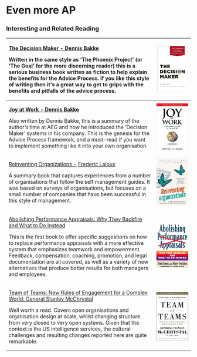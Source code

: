 # Even more AP

### Interesting and Related Reading

<table>
  <thead>
    <tr>
      <th style="text-align:left">
        <p><a href="http://decisionmakerbook.com"><b>The Decision Maker - Dennis Bakke</b></a>
        </p>
        <p>Written in the same style as &#x2018;The Phoenix Project&#x2019; (or &#x2018;The
          Goal&#x2019; for the more discerning reader) this is a serious business
          book written as fiction to help explain the benefits for the Advice Process.
          If you like this style of writing then it&apos;s a great way to get to
          grips with the benefits and pitfalls of the advice process.</p>
      </th>
      <th style="text-align:left">
        <img src=".gitbook/assets/20.jpeg" alt/>
      </th>
    </tr>
  </thead>
  <tbody>
    <tr>
      <td style="text-align:left">
        <p><a href="http://www.dennisbakke.com"><b>Joy at Work - Dennis Bakke</b></a>
        </p>
        <p>Also written by Dennis Bakke, this is a summary of the author&#x2019;s
          time at AEG and how he introduced the &#x2018;Decision Maker&#x2019; systems
          in his company. This is the genesis for the Advice Process framework, and
          a must-read if you want to implement something like it into your own organisation.</p>
      </td>
      <td style="text-align:left">
        <img src=".gitbook/assets/21.jpeg" alt/>
      </td>
    </tr>
    <tr>
      <td style="text-align:left">
        <p><a href="https://www.reinventingorganizations.com">Reinventing Organizations -</a> 
          <a
          href="https://www.reinventingorganizations.com">Frederic Laloux</a>
        </p>
        <p>A summary book that captures experiences from a number of organisations
          that follow the self management guides. It was based on surveys of organisations,
          but focuses on a small number of companies that have been successful in
          this style of management.</p>
      </td>
      <td style="text-align:left">
        <img src=".gitbook/assets/22.jpeg" alt/>
      </td>
    </tr>
    <tr>
      <td style="text-align:left">
        <p><a href="https://www.goodreads.com/book/show/855795.Abolishing%5C_Performance%5C_Appraisals?from%5C_search=true">Abolishing Performance Appraisals: Why They Backfire and What to Do Instead</a>
        </p>
        <p>This is the first book to offer specific suggestions on how to replace
          performance appraisals with a more effective system that emphasizes teamwork
          and empowerment. Feedback, compensation, coaching, promotion, and legal
          documentation are all covered, as well as a variety of new alternatives
          that produce better results for both managers and employees.</p>
      </td>
      <td style="text-align:left">
        <img src=".gitbook/assets/23.jpeg" alt/>
      </td>
    </tr>
    <tr>
      <td style="text-align:left">
        <p><a href="https://www.goodreads.com/book/show/22529127-team-of-teams">Team of Teams: New Rules of Engagement for a Complex World: General Stanley McChrystal</a>
        </p>
        <p>Well worth a read. Covers open organisations and organisation design at
          scale, whilst changing structure from very closed to very open systems.
          Given that the context is the US intelligence services, the cultural challenges
          and resulting changes reported here are quite remarkable.</p>
      </td>
      <td style="text-align:left">
        <img src=".gitbook/assets/24.jpeg" alt/>
      </td>
    </tr>
  </tbody>
</table>

